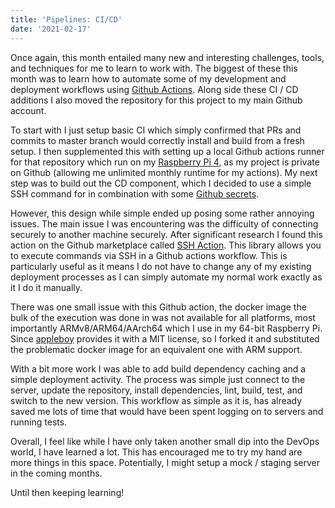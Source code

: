 ```yaml
---
title: 'Pipelines: CI/CD'
date: '2021-02-17'
---
```


Once again, this month entailed many new and interesting challenges, tools, and techniques for me to learn to work with. The biggest of these this month was to learn how to automate some of my development and deployment workflows using [Github Actions][1]. Along side these CI / CD additions I also moved the repository for this project to my main Github account.

To start with I just setup basic CI which simply confirmed that PRs and commits to master branch would correctly install and build from a fresh setup. I then supplemented this with setting up a local Github actions runner for that repository which run on my [Raspberry Pi 4][2], as my project is private on Github (allowing me unlimited monthly runtime for my actions). My next step was to build out the CD component, which I decided to use a simple SSH command for in combination with some [Github secrets][3].

However, this design while simple ended up posing some rather annoying issues. The main issue I was encountering was the difficulty of connecting securely to another machine securely. After significant research I found this action on the Github marketplace called [SSH Action][4]. This library allows you to execute commands via SSH in a Github actions workflow. This is particularly useful as it means I do not have to change any of my existing deployment processes as I can simply automate my normal work exactly as it I do it manually.

There was one small issue with this Github action, the docker image the bulk of the execution was done in was not available for all platforms, most importantly ARMv8/ARM64/AArch64 which I use in my 64-bit Raspberry Pi. Since [appleboy][5] provides it with a MIT license, so I forked it and substituted the problematic docker image for an equivalent one with ARM support.

With a bit more work I was able to add build dependency caching and a simple deployment activity. The process was simple just connect to the server, update the repository, install dependencies, lint, build, test, and switch to the new version. This workflow as simple as it is, has already saved me lots of time that would have been spent logging on to servers and running tests.

Overall, I feel like while I have only taken another small dip into the DevOps world, I have learned a lot. This has encouraged me to try my hand are more things in this space. Potentially, I might setup a mock / staging server in the coming months.

Until then keeping learning!


[1]: https://github.com/features/actions "Github Actions Product Page"
[2]: https://github.com/appleboy/ssh-action "Original SSH-Action Project by Appleboy on Github"
[3]: https://www.raspberrypi.org/products/raspberry-pi-4-model-b "Raspberry Pi Foundation's Product Page"
[4]: https://docs.github.com/en/actions/reference/encrypted-secrets "Github Secrets Documentation"
[5]: https://github.com/appleboy "Appleboy's Github"